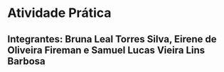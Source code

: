 # Atividade Prática
## Integrantes: Bruna Leal Torres Silva, Eirene de Oliveira Fireman e Samuel Lucas Vieira Lins Barbosa
